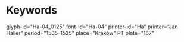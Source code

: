 # Keywords
glyph-id="Ha-04_0125"
font-id="Ha-04"
printer-id="Ha"
printer="Jan Haller"
period="1505–1525"
place="Kraków"
PT plate="167"
